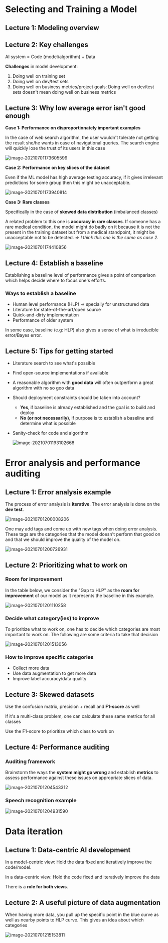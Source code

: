 # Selecting and Training a Model

## Lecture 1: Modeling overview

## Lecture 2: Key challenges

AI system = Code (model/algorithm) + Data

**Challenges** in model development:

1. Doing well on training set
2. Doing well on dev/test sets
3. Doing well on business metrics/project goals: Doing well on dev/test sets doesn't mean doing well on business metrics

## Lecture 3: Why low average error isn't good enough

**Case 1: Performance on disproportionately important examples**

In the case of web search algorithm, the user wouldn't tolerate not getting the result she/he wants in case of navigational queries. The search engine will quickly lose the trust of its users in this case

![image-20210701173605599](../_assets/C1W2/image-20210701173605599.png)

**Case 2: Performance on key slices of the dataset**

Even if the ML model has high average testing accuracy, if it gives irrelevant predictions for some group then this might be unacceptable.

![image-20210701173940814](../_assets/C1W2/image-20210701173940814.png)

**Case 3: Rare classes**

Specifically in the case of **skewed data distribution** (imbalanced classes)

A related problem to this one is **accuracy in rare classes**. If someone has a rare medical condition, the model might do badly on it because it is not the present in the training dataset but from a medical standpoint, it might be unacceptable not to be detected. => *I think this one is the same as case 2.*

![image-20210701174410856](../_assets/C1W2/image-20210701174410856.png)

## Lecture 4: Establish a baseline

Establishing a baseline level of performance gives a point of comparison which helps decide where to focus one's efforts.

### Ways to establish a baseline

- Human level performance (HLP) => specially for unstructured data
- Literature for state-of-the-art/open source
- Quick-and-dirty implementation
- Performance of older system

In some case, baseline (e.g: HLP) also gives a sense of what is irreducible error/Bayes error.

## Lecture 5: Tips for getting started

- Literature search to see what's possible

- Find open-source implementations if available

- A reasonable algorithm with **good data** will often outperform a great algorithm with no so goo data

- Should deployment constraints should be taken into account? 

  - **Yes**, if baseline is already established and the goal is to build and deploy
  - **No (or not necessarily)**, if purpose is to establish a baseline and determine what is possible

- Sanity-check for code and algorithm

  

  ![image-20210701193102668](../_assets/C1W2/image-20210701193102668.png)





# Error analysis and performance auditing

## Lecture 1: Error analysis example

The process of error analysis is **iterative**. The error analysis is done on the **dev test**.

![image-20210701200008206](../_assets/C1W2/image-20210701200008206.png)

One may add tags and come up with new tags when doing error analysis. These tags are the categories that the model doesn't perform that good on and that we should improve the quality of the model on.

![image-20210701200726931](../_assets/C1W2/image-20210701200726931.png)

## Lecture 2: Prioritizing what to work on

### Room for improvement

In the table below, we consider the "Gap to HLP" as the **room for improvement** of our model as it represents the baseline in this example.

![image-20210701201110258](../_assets/C1W2/image-20210701201110258.png)

### Decide what category(ies) to improve

To prioritize what to work on, one has to decide which categories are most important to work on. The following are some criteria to take that decision

![image-20210701201513056](../_assets/C1W2/image-20210701201513056.png)

### How to improve specific categories

- Collect more data
- Use data augmentation to get more data
- Improve label accuracy/data quality

## Lecture 3: Skewed datasets

Use the confusion matrix, precision + recall and **F1-score** as well

If it's a multi-class problem, one can calculate these same metrics for all classes

Use the F1-score to prioritize which class to work on

## Lecture 4: Performance auditing

### Auditing framework

Brainstorm the ways the **system might go wrong** and establish **metrics** to assess performance against these issues on appropriate slices of data.

![image-20210701204543312](../_assets/C1W2/image-20210701204543312.png)



### Speech recognition example

![image-20210701204931590](../_assets/C1W2/image-20210701204931590.png)



# Data iteration

## Lecture 1: Data-centric AI development

In a model-centric view: Hold the data fixed and iteratively improve the code/model.

In a data-centric view: Hold the code fixed and iteratively improve the data

There is a **role for both views**.

## Lecture 2: A useful picture of data augmentation

When having more data, you pull up the specific point in the blue curve as well as nearby points to HLP curve. This gives an idea about which categories

![image-20210701215153811](../_assets/C1W2/image-20210701215153811.png)

